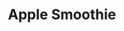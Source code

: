 ---
title: 'Apple Smoothie'
thumbnail: 'https://acnhcdn.com/2.0/CookingIcon/FtrSmoothieAppleCropped.png'
ingredients:
  -
    id: 'apple'
    type: 'crop'
    quantity: 2
layout: '../../layouts/RecipeDetail.astro'
---